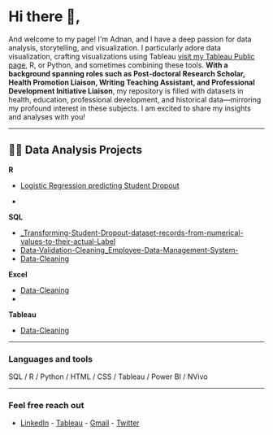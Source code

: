 <h1>Hi there 👋, </h1>


And welcome to my page! I'm Adnan, and I have a deep passion for data analysis, storytelling, and visualization. I particularly adore data visualization, crafting visualizations using Tableau  [visit my Tableau Public page](https://public.tableau.com/app/profile/adnan.mayof/vizzes), R, or Python, and sometimes combining these tools. **With a background spanning roles such as Post-doctoral Research Scholar, Health Promotion Liaison, Writing Teaching Assistant, and Professional Development Initiative Liaison**, my repository is filled with datasets in health, education, professional development, and historical data—mirroring my profound interest in these subjects. I am excited to share my insights and analyses with you! 

---
<h2> 👨‍💻 Data Analysis Projects </h2>


<b> R </b>
  -  [Logistic Regression predicting Student Dropout](https://github.com/adnanthedataanalyst/Logistic-Regression-predicting-Student-Dropout)
 

- 

<b> SQL </b>
  - [_Transforming-Student-Dropout-dataset-records-from-numerical-values-to-their-actual-Label](https://github.com/adnanthedataanalyst/SQL_Transforming-Student-Dropout-dataset-records-from-numerical-values-to-their-actual-Label)
  - [Data-Validation-Cleaning_Employee-Data-Management-System-](https://github.com/adnanthedataanalyst/SQL-Data-Validation-Cleaning_Employee-Data-Management-System-)
  - [Data-Cleaning](https://github.com/adnanthedataanalyst/SQL-Data-Cleaning)

<b> Excel </b>
 - [Data-Cleaning](https://github.com/adnanthedataanalyst/Excel-Data-Cleaning)
 - 

<b> Tableau </b>
 - [Data-Cleaning](https://github.com/adnanthedataanalyst/Excel-Data-Cleaning)
 
 

---

### Languages and tools
SQL / R / Python / HTML / CSS / Tableau / Power BI / NVivo

---


### Feel free reach out
- [LinkedIn](https://www.linkedin.com/in/adnanmayof/) - [Tableau](https://public.tableau.com/app/profile/adnan.mayof/vizzes)  - [Gmail](mayof.adnan@gmail.com) - [Twitter](https://twitter.com/adnanmayof)




 




 



